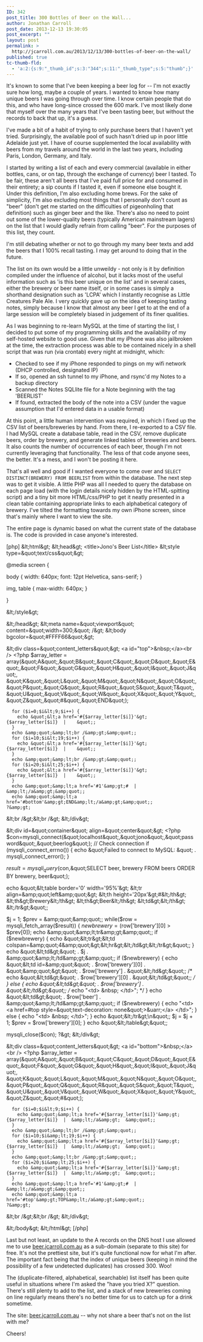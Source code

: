 ```yaml
---
ID: 342
post_title: 300 Bottles of Beer on the Wall...
author: Jonathan Carroll
post_date: 2013-12-13 19:30:05
post_excerpt: ""
layout: post
permalink: >
  http://jcarroll.com.au/2013/12/13/300-bottles-of-beer-on-the-wall/
published: true
tc-thumb-fld:
  - 'a:2:{s:9:"_thumb_id";s:3:"344";s:11:"_thumb_type";s:5:"thumb";}'
---
```

It's known to some that I've been keeping a beer log for -- I'm not exactly sure how long, maybe a couple of years. I wanted to know how many unique beers I was going through over time. I know certain people that do this, and who have long-since crossed the 600 mark. I've most likely done that myself over the many years that I've been tasting beer, but without the records to back that up, it's a guess.

<!--more-->

I've made a bit of a habit of trying to only purchase beers that I haven't yet tried. Surprisingly, the available pool of such hasn't dried up in poor little Adelaide just yet. I have of course supplemented the local availability with beers from my travels around the world in the last two years, including Paris, London, Germany, and Italy.

I started by writing a list of each and every commercial (available in either bottles, cans, or on tap, through the exchange of currency) beer I tasted. To be fair, these aren't all beers that I've paid full price for and consumed in their entirety; a sip counts if I tasted it, even if someone else bought it. Under this definition, I'm also excluding home brews. For the sake of simplicity, I'm also excluding most things that I personally don't count as "beer" (don't get me started on the difficulties of pigeonholing that definition) such as ginger beer and the like. There's also no need to point out some of the lower-quality beers (typically American mainstream lagers) on the list that I would gladly refrain from calling "beer". For the purposes of this list, they count.

I'm still debating whether or not to go through my many beer texts and add the beers that I 100% recall tasting. I may get around to doing that in the future.

The list on its own would be a little unweildy - not only is it by definition compiled under the influence of alcohol, but it lacks most of the useful information such as 'is this beer unique on the list' and in several cases, either the brewery or beer name itself, or in some cases is simply a shorthand designation such as 'LCPA' which I instantly recognise as Little Creatures Pale Ale. I very quickly gave up on the idea of keeping tasting notes, simply because I know that almost any beer I get to at the end of a large session will be completely biased in judgement of its finer qualities.

As I was beginning to re-learn MySQL at the time of starting the list, I decided to put some of my programming skills and the availability of my self-hosted website to good use. Given that my iPhone was also jailbroken at the time, the extraction process was able to be contained nicely in a shell script that was run (via crontab) every night at midnight, which:
<ul>
	<li>Checked to see if my iPhone responded to pings on my wifi network (DHCP controlled, designated IP)</li>
	<li>If so, opened an ssh tunnel to my iPhone, and rsync'd my Notes to a backup directory</li>
	<li>Scanned the Notes SQLlite file for a Note beginning with the tag 'BEERLIST'</li>
	<li>If found, extracted the body of the note into a CSV (under the vague assumption that I'd entered data in a usable format)</li>
</ul>
At this point, a little human intervention was required, in which I fixed up the CSV list of beers/breweries by hand. From there, I re-exported to a CSV file. I had MySQL create a database table, read in the CSV, remove duplicate beers, order by brewery, and generate linked tables of breweries and beers. It also counts the number of occurrences of each beer, though I'm not currently leveraging that functionality. The less of that code anyone sees, the better. It's a mess, and I won't be posting it here.

That's all well and good if I wanted everyone to come over and <code>SELECT DISTINCT(BREWERY) FROM BEERLIST</code> from within the database. The next step was to get it visible. A little PHP was all I needed to query the database on each page load (with the login details nicely hidden by the HTML-spitting script) and a tiny bit more HTML/css/PHP to get it neatly presented in a clean table containing appropriate links to each alphabetical category of brewery. I've tilted the formatting towards my own iPhone screen, since that's mainly where I want to view the site.

The entire page is dynamic based on what the current state of the database is. The code is provided in case anyone's interested.

[php]
&amp;lt;html&amp;gt;
&amp;lt;head&amp;gt;
&lt;title&gt;Jono's Beer List&lt;/title&gt;
&amp;lt;style type=&amp;quot;text/css&amp;quot;&amp;gt;

@media screen {

body {
width: 640px;
font: 12pt Helvetica, sans-serif;
} 

img, table {
max-width: 640px;
} 

}

&amp;lt;/style&amp;gt;

&amp;lt;/head&amp;gt;
&amp;lt;meta name=&amp;quot;viewport&amp;quot; content=&amp;quot;width=300;&amp;quot; /&amp;gt;
&amp;lt;body bgcolor=&amp;quot;#FFFF66&amp;quot;&amp;gt;

&amp;lt;div class=&amp;quot;content_letters&amp;quot;&amp;gt;
&lt;a id=&quot;top&quot;&gt;&amp;nbsp;&lt;/a&gt;&lt;br /&gt;
      &lt;?php
      $array_letter = array(&amp;quot;A&amp;quot;,&amp;quot;B&amp;quot;,&amp;quot;C&amp;quot;,&amp;quot;D&amp;quot;,&amp;quot;E&amp;quot;,&amp;quot;F&amp;quot;,&amp;quot;G&amp;quot;,&amp;quot;H&amp;quot;,&amp;quot;I&amp;quot;,&amp;quot;J&amp;quot;,
	                    &amp;quot;K&amp;quot;,&amp;quot;L&amp;quot;,&amp;quot;M&amp;quot;,&amp;quot;N&amp;quot;,&amp;quot;O&amp;quot;,&amp;quot;P&amp;quot;,&amp;quot;Q&amp;quot;,&amp;quot;R&amp;quot;,&amp;quot;S&amp;quot;,&amp;quot;T&amp;quot;,
                            &amp;quot;U&amp;quot;,&amp;quot;V&amp;quot;,&amp;quot;W&amp;quot;,&amp;quot;X&amp;quot;,&amp;quot;Y&amp;quot;,&amp;quot;Z&amp;quot;,&amp;quot;#&amp;quot;,&amp;quot;END&amp;quot;);

      for ($i=0;$i&lt;9;$i++) {
        echo &quot;&lt;a href='#{$array_letter[$i]}'&gt;{$array_letter[$i]}  |    &quot;;
      }
      echo &amp;quot;&amp;lt;br /&amp;gt;&amp;quot;;
      for ($i=10;$i&lt;19;$i++) {
        echo &quot;&lt;a href='#{$array_letter[$i]}'&gt;{$array_letter[$i]}  |    &quot;;
      }
      echo &amp;quot;&amp;lt;br /&amp;gt;&amp;quot;;
      for ($i=20;$i&lt;25;$i++) {
        echo &quot;&lt;a href='#{$array_letter[$i]}'&gt;{$array_letter[$i]}  |    &quot;;
      }
      echo &amp;quot;&amp;lt;a href='#1'&amp;gt;#  |  &amp;lt;/a&amp;gt;&amp;quot;;
      echo &amp;quot;&amp;lt;a href='#bottom'&amp;gt;END&amp;lt;/a&amp;gt;&amp;quot;;
    ?&amp;gt;
&amp;lt;br /&amp;gt;&amp;lt;br /&amp;gt;
&amp;lt;/div&amp;gt;

&amp;lt;div id=&amp;quot;container&amp;quot; align=&amp;quot;center&amp;quot;&amp;gt;
&lt;?php
$con=mysqli_connect(&amp;quot;localhost&amp;quot;,&amp;quot;jono&amp;quot;,&amp;quot;password&amp;quot;,&amp;quot;beerlog&amp;quot;);
// Check connection
if (mysqli_connect_errno())
  {
  echo &amp;quot;Failed to connect to MySQL: &amp;quot; . mysqli_connect_error();
  }

$result = mysqli_query($con,&amp;quot;SELECT beer, brewery FROM beers ORDER BY brewery, beer&amp;quot;);

echo &amp;quot;&amp;lt;table border='0' width='95%'&amp;gt;
&amp;lt;tr align=\&amp;quot;left\&amp;quot;&amp;gt;
&amp;lt;th height='20px'&amp;gt;#&amp;lt;/th&amp;gt;
&amp;lt;th&amp;gt;Brewery&amp;lt;/th&amp;gt;
&amp;lt;th&amp;gt;Beer&amp;lt;/th&amp;gt;
&amp;lt;td&amp;gt;&amp;lt;/th&amp;gt;
&amp;lt;/tr&amp;gt;&amp;quot;;

$j = 1;
$prev = &amp;quot;&amp;quot;;
while($row = mysqli_fetch_array($result))
  {
  $newbrewery = ($row['brewery'][0] &gt; $prev[0]);
  echo &amp;quot;&amp;lt;tr&amp;gt;&amp;quot;;
  if ($newbrewery) {
    echo &amp;quot;&amp;lt;tr&amp;gt;&amp;lt;td colspan=\&amp;quot;4\&amp;quot;&amp;gt;&amp;lt;hr&amp;gt;&amp;lt;/td&amp;gt;&amp;lt;/tr&amp;gt;&amp;quot;;
  }
  echo &amp;quot;&amp;lt;td&amp;gt;&amp;quot; . $j . &amp;quot;&amp;lt;/td&amp;gt;&amp;quot;;
  if ($newbrewery) {
    echo &amp;quot;&amp;lt;td id=\&amp;quot;&amp;quot; . $row['brewery'][0] . &amp;quot;\&amp;quot;&amp;gt;&amp;quot; . $row['brewery'] . &amp;quot;&amp;lt;/td&amp;gt;&amp;quot;;
  /*  echo &amp;quot;&amp;lt;td&amp;gt;&amp;quot; . $row['brewery'][0] . &amp;quot;&amp;lt;/td&amp;gt;&amp;quot;; */
  } else {
    echo &amp;quot;&amp;lt;td&amp;gt;&amp;quot; . $row['brewery'] . &amp;quot;&amp;lt;/td&amp;gt;&amp;quot;;
  /*  echo &quot;&lt;td&gt; &amp;nbsp; &lt;/td&gt;&quot;; */
  }
  echo &amp;quot;&amp;lt;td&amp;gt;&amp;quot; . $row['beer'] . &amp;quot;&amp;lt;/td&amp;gt;&amp;quot;;
  if ($newbrewery) {
    echo &quot;&lt;td&gt; &lt;a href=#top style=\&quot;text-decoration: none\&quot;&gt;&amp;uarr;&lt;/a&gt; &lt;/td&gt;&quot;;
  } else {
    echo &quot;&lt;td&gt; &amp;nbsp; &lt;/td&gt;&quot;;
  }
  echo &amp;quot;&amp;lt;/tr&amp;gt;\n&amp;quot;;
  $j = $j + 1;
  $prev = $row['brewery'][0];
  }
echo &amp;quot;&amp;lt;/table&amp;gt;&amp;quot;;

mysqli_close($con);
?&amp;gt;
&amp;lt;/div&amp;gt;

&amp;lt;div class=&amp;quot;content_letters&amp;quot;&amp;gt;
&lt;a id=&quot;bottom&quot;&gt;&amp;nbsp;&lt;/a&gt;&lt;br /&gt;
      &lt;?php
      $array_letter = array(&amp;quot;A&amp;quot;,&amp;quot;B&amp;quot;,&amp;quot;C&amp;quot;,&amp;quot;D&amp;quot;,&amp;quot;E&amp;quot;,&amp;quot;F&amp;quot;,&amp;quot;G&amp;quot;,&amp;quot;H&amp;quot;,&amp;quot;I&amp;quot;,&amp;quot;J&amp;quot;,
	                    &amp;quot;K&amp;quot;,&amp;quot;L&amp;quot;,&amp;quot;M&amp;quot;,&amp;quot;N&amp;quot;,&amp;quot;O&amp;quot;,&amp;quot;P&amp;quot;,&amp;quot;Q&amp;quot;,&amp;quot;R&amp;quot;,&amp;quot;S&amp;quot;,&amp;quot;T&amp;quot;,
                            &amp;quot;U&amp;quot;,&amp;quot;V&amp;quot;,&amp;quot;W&amp;quot;,&amp;quot;X&amp;quot;,&amp;quot;Y&amp;quot;,&amp;quot;Z&amp;quot;,&amp;quot;#&amp;quot;);

      for ($i=0;$i&lt;9;$i++) {
        echo &amp;quot;&amp;lt;a href='#{$array_letter[$i]}'&amp;gt;{$array_letter[$i]}  |  &amp;lt;/a&amp;gt;  &amp;quot;;
      }
      echo &amp;quot;&amp;lt;br /&amp;gt;&amp;quot;;
      for ($i=10;$i&amp;lt;19;$i++) {
        echo &amp;quot;&amp;lt;a href='#{$array_letter[$i]}'&amp;gt;{$array_letter[$i]}  |  &amp;lt;/a&amp;gt;  &amp;quot;;
      }
      echo &amp;quot;&amp;lt;br /&amp;gt;&amp;quot;;
      for ($i=20;$i&amp;lt;25;$i++) {
        echo &amp;quot;&amp;lt;a href='#{$array_letter[$i]}'&amp;gt;{$array_letter[$i]}  |  &amp;lt;/a&amp;gt;  &amp;quot;;
      }
      echo &amp;quot;&amp;lt;a href='#1'&amp;gt;#  |  &amp;lt;/a&amp;gt;&amp;quot;;
      echo &amp;quot;&amp;lt;a href='#top'&amp;gt;TOP&amp;lt;/a&amp;gt;&amp;quot;;
    ?&amp;gt;
&amp;lt;br /&amp;gt;&amp;lt;br /&amp;gt;
&amp;lt;/div&amp;gt;

&amp;lt;/body&amp;gt;
&amp;lt;/html&amp;gt;
[/php]

Last but not least, an update to the A records on the DNS host I use allowed me to use <a title="beer.jcarroll.com.au" href="http://beer.jcarroll.com.au" target="_blank">beer.jcarroll.com.au</a> as a sub-domain (separate to this site) for free. It's not the prettiest site, but it's quite functional now for what I'm after. The important fact being that the index of unique beers (keeping in mind the possibility of a few undetected duplicates) has crossed 300. Woo!

The (duplicate-filtered, alphabetical, searchable) list itself has been quite useful in situations where I'm asked the "have you tried X?" question. There's still plenty to add to the list, and a stack of new breweries coming on line regularly means there's no better time for us to catch up for a drink sometime.

The site: <a title="beer.jcarroll.com.au" href="http://beer.jcarroll.com.au" target="_blank">beer.jcarroll.com.au</a> -- why not share a beer that's not on the list with me?

Cheers!